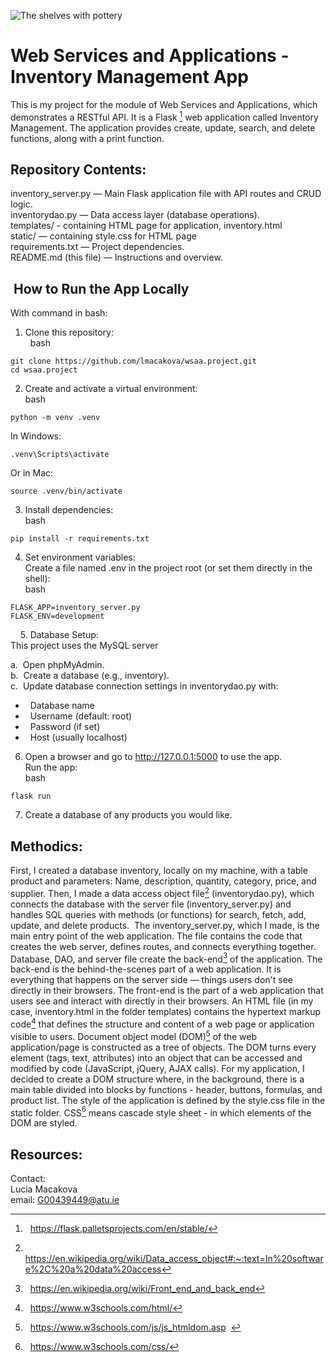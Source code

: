 ![The shelves with pottery](https://images.pexels.com/photos/3094041/pexels-photo-3094041.jpeg)
# Web Services and Applications - Inventory Management App
This is my project for the module of Web Services and Applications, which demonstrates a RESTful API. It is a Flask [^1] web application called Inventory Management. The application provides create, update, search, and delete functions, along with a print function.

## Repository Contents:
inventory_server.py — Main Flask application file with API routes and CRUD logic.\
inventorydao.py — Data access layer (database operations).\
templates/ - containing HTML page for application, inventory.html\
static/ — containing style.css for HTML page\
requirements.txt — Project dependencies.\
README.md (this file) — Instructions and overview.

##  How to Run the App Locally
With command in bash:

1. Clone this repository:\
  
 bash
 ```
 git clone https://github.com/lmacakova/wsaa.project.git
 cd wsaa.project
 ```

2. Create and activate a virtual environment:\
 bash
 ```
 python -m venv .venv
 ```
 In Windows:
 ```
 .venv\Scripts\activate
 ```
 Or in Mac:
 ```
 source .venv/bin/activate
 ```

3. Install dependencies:\
 bash
 ```
 pip install -r requirements.txt
 ```

4. Set environment variables:\
 Create a file named .env in the project root (or set them directly in the shell):\
 bash
 ```
 FLASK_APP=inventory_server.py
 FLASK_ENV=development
 ```
    
5. Database Setup:\
 This project uses the MySQL server

a.  Open phpMyAdmin.\
b.  Create a database (e.g., inventory).\
c.  Update database connection settings in inventorydao.py with:
 -   Database name
 -   Username (default: root)
 -   Password (if set)
 -   Host (usually localhost)

6. Open a browser and go to http://127.0.0.1:5000 to use the app.\
 Run the app:\
 bash
 ```
 flask run
 ```
7. Create a database of any products you would like.

## Methodics:
First, I created a database inventory, locally on my machine, with a table product and parameters: Name, description, quantity, category, price, and supplier. Then, I made a data access object file[^2] (inventorydao.py), which connects the database with the server file (inventory_server.py) and handles SQL queries with methods (or functions) for search, fetch, add, update, and delete products.  The inventory_server.py, which I made, is the main entry point of the web application. The file contains the code that creates the web server, defines routes, and connects everything together. Database, DAO, and server file create the back-end[^3] of the application. The back-end is the behind-the-scenes part of a web application. It is everything that happens on the server side — things users don't see directly in their browsers. The front-end is the part of a web application that users see and interact with directly in their browsers. An HTML file (in my case, inventory.html in the folder templates) contains the hypertext markup code[^4] that defines the structure and content of a web page or application visible to users. Document object model (DOM)[^5] of the web application/page is constructed as a tree of objects. The DOM turns every element (tags, text, attributes) into an object that can be accessed and modified by code (JavaScript, jQuery, AJAX calls). For my application, I decided to create a DOM structure where, in the background, there is a main table divided into blocks by functions - header, buttons, formulas, and product list. The style of the application is defined by the style.css file in the static folder. CSS[^6] means cascade style sheet - in which elements of the DOM are styled. 


## Resources: 
[^1]:   https://flask.palletsprojects.com/en/stable/
[^2]:   https://en.wikipedia.org/wiki/Data_access_object#:~:text=In%20software%2C%20a%20data%20access
[^3]:   https://en.wikipedia.org/wiki/Front_end_and_back_end
[^4]:   https://www.w3schools.com/html/
[^5]:   https://www.w3schools.com/js/js_htmldom.asp  
[^6]:   https://www.w3schools.com/css/




 


Contact:\
Lucia Macakova\
email: G00439449@atu.ie

